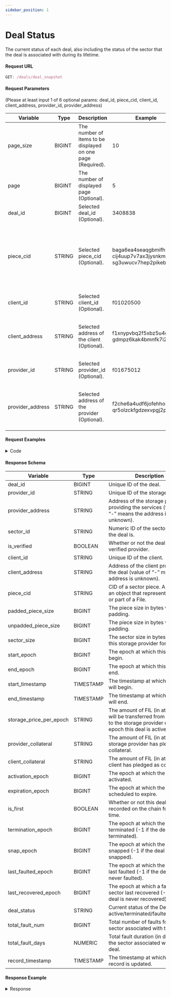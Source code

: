 ```yaml
---
sidebar_position: 1
---
```

# Deal Status

The current status of each deal, also including the status of the sector that the deal is associated with during its lifetime.

#### Request URL

```js
GET: /deals/deal_snapshot
```

#### Request Parameters
(Please at least input 1 of 6 optional params: deal_id, piece_cid, client_id, client_address, provider_id, provider_address)

| **Variable** | **Type** | **Description**  | **Example** | **Default**                  |
| ------------ | -------- | ---------------- | ----------- | ---------------------------- |
| page_size     | BIGINT   | The number of items to be displayed on one page (Required).  | 10  | / |
| page | BIGINT | The number of displayed page (Optional). | 5 | 0 |
| deal_id | BIGINT | Selected deal_id (Optional). | 3408838 | Unique ID of the deal. |
| piece_cid | STRING | Selected piece_cid (Optional). | baga6ea4seaqgbmifhs63 cij4uup7v7ax3jysnkmnd5fe sg3uwucv7hep2pikebq | CID of a sector piece. A Piece is an object that represents a whole or part of a File. |
| client_id | STRING | Selected client_id (Optional). | f01020500 | Unique ID of the storage client. |
| client_address | STRING | Selected address of the client (Optional). | f1xnypvbq2f5xbz5u4gzr gdmpz6kak4bmnfk7i2vq | Address of the storage client proposing the deal. |
| provider_id | STRING | Selected provider_id (Optional). | f01675012 | Unique ID of the storage provider. |
| provider_address | STRING | Selected address of the provider (Optional). | f2che6a4udf6jofehho4 qr5olzckfgdzexvpgj2pi | Address of the storage provider providing the services. |



#### Request Examples

<details><summary>Code</summary>
<div>


import Tabs from '@theme/Tabs';
import TabItem from '@theme/TabItem';

<Tabs
  groupId="language"
  defaultValue="Python"
  values={[
    { label: 'Python', value: 'Python' },
    { label: 'GO', value: 'GO' },
    { label: 'NodeJS', value: 'NodeJS' },
    { label: 'cURL', value: 'cURL' }
  ]
}>

<TabItem value="Python">

```python
import requests

url = "https://api.spacescope.io/v2/deals/deal_snapshot?deal_id=3408838&page_size=10"

payload={}
headers = {
  'authorization': 'Bearer <--Please replace your API key here-->'
}

response = requests.request("GET", url, headers=headers, data=payload)

print(response.text)

```

</TabItem>

<TabItem value="GO">

```go
package main
import (
  "fmt"
  "net/http"
  "io/ioutil"
)
func main() {
  url := "https://api.spacescope.io/v2/deals/deal_snapshot?deal_id=3408838&page_size=10"
  method := "GET"
  client := &http.Client {
  }
  req, err := http.NewRequest(method, url, nil)
  if err != nil {
    fmt.Println(err)
    return
  }
  req.Header.Add("authorization", "Bearer <--Please replace your API key here-->")
  res, err := client.Do(req)
  if err != nil {
    fmt.Println(err)
    return
  }
  defer res.Body.Close()

  body, err := ioutil.ReadAll(res.Body)
  if err != nil {
    fmt.Println(err)
    return
  }
  fmt.Println(string(body))
}
```

</TabItem>

<TabItem value="NodeJS">

```js
var request = require('request');
var options = {
  'method': 'GET',
  'url': 'https://api.spacescope.io/v2/deals/deal_snapshot?deal_id=3408838&page_size=10',
  'headers': {
    'authorization': 'Bearer <--Please replace your API key here-->'
  }
};
request(options, function (error, response) {
  if (error) throw new Error(error);
  console.log(response.body);
});
```

</TabItem>
<TabItem value="cURL">

```curl
curl --location --request GET 'https://api.spacescope.io/v2/deals/deal_snapshot?deal_id=3408838&page_size=10' \
--header 'authorization: Bearer <--Please replace your API key here-->'
```

</TabItem>
</Tabs>

</div>
</details>


#### Response Schema

| **Variable**                   | **Type** | **Description**                                                                                                                                    |
| ------------------------------ | -------- | -------------------------------------------------------------------------------------------------------------------------------------------------- |
| deal_id           | BIGINT  | Unique ID of the deal.  |
| provider_id          | STRING  | Unique ID of the storage provider.                                                                                        |
| provider_address             | STRING  | Address of the storage provider providing the services (value of “-” means the address is unknown). |
| sector_id | STRING | Numeric ID of the sector where the deal is. |
| is_verified | BOOLEAN | Whether or not the deal is with a verified provider. |
| client_id | STRING | Unique ID of the client. |
| client_address | STRING | Address of the client proposing the deal (value of “-” means the address is unknown). |
| piece_cid | STRING | CID of a sector piece. A Piece is an object that represents a whole or part of a File. |
| padded_piece_size | BIGINT | The piece size in bytes with padding. |
| unpadded_piece_size | BIGINT | The piece size in bytes without padding. |
| sector_size | BIGINT | The sector size in bytes used by this storage provider for the deal. |
| start_epoch | BIGINT | The epoch at which this deal will begin. |
| end_epoch | BIGINT | The epoch at which this deal will end. |
| start_timestamp | TIMESTAMP | The timestamp at which this deal will begin. |
| end_timestamp | TIMESTAMP | The timestamp at which this deal will end. |
| storage_price_per_epoch | STRING | The amount of FIL (in attoFIL) that will be transferred from the client to the storage provider every epoch this deal is active for. |
| provider_collateral | STRING | The amount of FIL (in attoFIL) the storage provider has pledged as collateral. |
| client_collateral | STRING | The amount of FIL (in attoFIL) the client has pledged as collateral. |
| activation_epoch | BIGINT | The epoch at which the sector is activated. |
| expiration_epoch | BIGINT | The epoch at which the sector is scheduled to expire. |
| is_first | BOOLEAN | Whether or not this deal is recorded on the chain for the first time. |
| termination_epoch | BIGINT | The epoch at which the sector is terminated (-1 if the deal is never terminated). |
| snap_epoch | BIGINT | The epoch at which the sector is snapped (-1 if the deal is never snapped). |
| last_faulted_epoch | BIGINT | The epoch at which the sector last faulted (-1 if the deal is never faulted). |
| last_recovered_epoch | BIGINT | The epoch at which a faulted sector last recovered (-1 if the deal is never recovered). |
| deal_status | STRING | Current status of the Deal: active/terminated/faulted/expired. |
| total_fault_num | BIGINT | Total number of faults for the sector associated with this deal. |
| total_fault_days | NUMERIC | Total fault duration (in days) for the sector associated with this deal. |
| record_timestamp | TIMESTAMP | The timestamp at which this record is updated. |

#### Response Example

<details><summary>Response</summary>
<div>

```Json
{
   "request_id": "46bd7a2e-cc8e-4001-8595-1c699dba7108#171350",
   "code": 0,
   "message": "success.",
   "data": [
       {
           "deal_id": 3408838,
           "provider_id": "f01675012",
           "provider_address": "f2che6a4udf6jofehho4qr5olzckfgdzexvpgj2pi",
           "sector_id": "2349",
           "is_verified": true,
           "client_id": "f01020500",
           "client_address": "f1xnypvbq2f5xbz5u4gzrgdmpz6kak4bmnfk7i2vq",
           "piece_cid": "baga6ea4seaqgbmifhs63cij4uup7v7ax3jysnkmnd5fesg3uwucv7hep2pikebq",
           "padded_piece_size": 34359738368,
           "unpadded_piece_size": 34091302912,
           "sector_size": 34359738368,
           "start_epoch": 1482707,
           "end_epoch": 3023507,
           "start_timestamp": "2022-01-21T17:53:30Z",
           "end_timestamp": "2023-07-10T17:53:30Z",
           "storage_price_per_epoch": "0",
           "provider_collateral": "5041200106022921",
           "client_collateral": "0",
           "activation_epoch": 1469095,
           "expiration_epoch": 3023507,
           "is_first": false,
           "termination_epoch": -1,
           "snap_epoch": -1,
           "last_faulted_epoch": -1,
           "last_recovered_epoch": -1,
           "deal_status": "active",
           "total_fault_num": 0,
           "total_fault_days": 0,
           "record_timestamp": "2022-11-23T06:11:46.614Z"
       }
   ]
}
```
</div>
</details>

